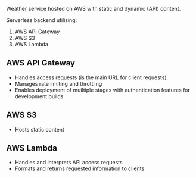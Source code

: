Weather service hosted on AWS with static and dynamic (API) content.

Serverless backend utilising:
1. AWS API Gateway
2. AWS S3
3. AWS Lambda

## AWS API Gateway
- Handles access requests (is the main URL for client requests).
- Manages rate limiting and throttling
- Enables deployment of muiltiple stages with authentication features for development builds

## AWS S3
- Hosts static content

## AWS Lambda
- Handles and interprets API access requests
- Formats and returns requested information to clients
